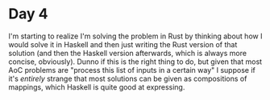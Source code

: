# Day 4
I'm starting to realize I'm solving the problem in Rust by thinking about how I would
solve it in Haskell and then just writing the Rust version of that solution (and then the
Haskell version afterwards, which is always more concise, obviously). Dunno if this is
the right thing to do, but given that most AoC problems are "process this list of inputs
in a certain way" I suppose if it's *entirely* strange that most solutions can be given as
compositions of mappings, which Haskell is quite good at expressing.
